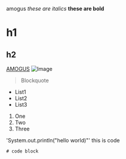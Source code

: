 amogus
*these are italics*
**these are bold**

# h1
## h2

[AMOGUS](https://www.innersloth.com/games/among-us/)
![Image](https://i.kym-cdn.com/entries/icons/original/000/035/973/cover3.jpg)

> Blockquote

* List1
* List2
* List3

1. One
2. Two
3. Three

'System.out.println("hello world)"' this is code

```
# code block
```


